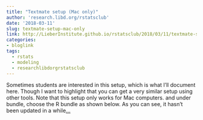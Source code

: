 ```yaml
---
title: "Textmate setup (Mac only)"
author: 'research.libd.org/rstatsclub'
date: '2018-03-11'
slug: textmate-setup-mac-only
link: http://LieberInstitute.github.io/rstatsclub/2018/03/11/textmate-setup-mac-only/
categories:
- bloglink
tags:
  - rstats
  - modeling
  - researchlibdorgrstatsclub
---
```


Sometimes students are interested in this setup, which is what I’ll document here. Though I want to highlight that you can get a very similar setup using other tools. Note that this setup only works for Mac computers. and under bundle, choose the R bundle as shown below. As you can see, it hasn’t been updated in a while[... <i class="fas fa-external-link-alt"></i>](http://LieberInstitute.github.io/rstatsclub/2018/03/11/textmate-setup-mac-only/)

